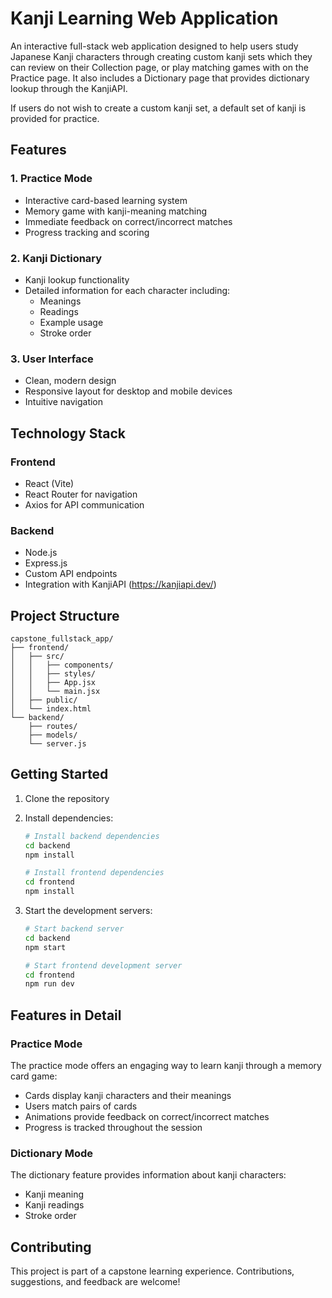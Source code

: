 # Kanji Learning Web Application

An interactive full-stack web application designed to help users study Japanese Kanji characters through creating custom kanji sets which they can review on their Collection page, or play matching games with on the Practice page. It also includes a Dictionary page that provides dictionary lookup through the KanjiAPI.

If users do not wish to create a custom kanji set, a default set of kanji is provided for practice.

## Features

### 1. Practice Mode
- Interactive card-based learning system
- Memory game with kanji-meaning matching
- Immediate feedback on correct/incorrect matches
- Progress tracking and scoring

### 2. Kanji Dictionary
- Kanji lookup functionality
- Detailed information for each character including:
  - Meanings
  - Readings
  - Example usage
  - Stroke order

### 3. User Interface
- Clean, modern design
- Responsive layout for desktop and mobile devices
- Intuitive navigation

## Technology Stack

### Frontend
- React (Vite)
- React Router for navigation
- Axios for API communication

### Backend
- Node.js
- Express.js
- Custom API endpoints
- Integration with KanjiAPI (https://kanjiapi.dev/)

## Project Structure

```
capstone_fullstack_app/
├── frontend/
│   ├── src/
│   │   ├── components/
│   │   ├── styles/
│   │   ├── App.jsx
│   │   └── main.jsx
│   ├── public/
│   └── index.html
└── backend/
    ├── routes/
    ├── models/
    └── server.js
```

## Getting Started

1. Clone the repository
2. Install dependencies:
   ```bash
   # Install backend dependencies
   cd backend
   npm install

   # Install frontend dependencies
   cd frontend
   npm install
   ```

3. Start the development servers:
   ```bash
   # Start backend server
   cd backend
   npm start

   # Start frontend development server
   cd frontend
   npm run dev
   ```

## Features in Detail

### Practice Mode
The practice mode offers an engaging way to learn kanji through a memory card game:

- Cards display kanji characters and their meanings
- Users match pairs of cards
- Animations provide feedback on correct/incorrect matches
- Progress is tracked throughout the session

### Dictionary Mode
The dictionary feature provides information about kanji characters:

- Kanji meaning
- Kanji readings
- Stroke order

## Contributing

This project is part of a capstone learning experience. Contributions, suggestions, and feedback are welcome!
